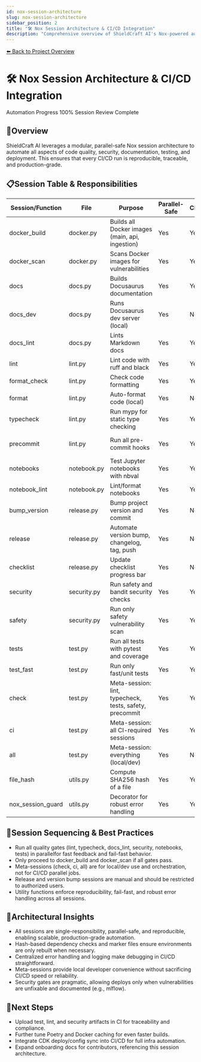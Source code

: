 ```yaml
---
id: nox-session-architecture
slug: nox-session-architecture
sidebar_position: 2
title: "🛠️ Nox Session Architecture & CI/CD Integration"
description: "Comprehensive overview of ShieldCraft AI's Nox-powered automation, session sequencing, and best practices for production-grade MLOps."
---
```


[⬅️ Back to Project Overview](../../README.md)

# 🛠️ Nox Session Architecture & CI/CD Integration

Automation Progress 100% Session Review Complete

## 🔎Overview

ShieldCraft AI leverages a modular, parallel-safe Nox session architecture to automate all aspects of code quality, security, documentation, testing, and deployment. This ensures that every CI/CD run is reproducible, traceable, and production-grade.

## 📋Session Table & Responsibilities

| Session/Function | File | Purpose | Parallel-Safe | CI/CD | Notes |
| --- | --- | --- | --- | --- | --- |
| docker_build | docker.py | Builds all Docker images (main, api, ingestion) | Yes | Yes | Run after all quality gates |
| docker_scan | docker.py | Scans Docker images for vulnerabilities | Yes | Yes | Run after docker_build |
| docs | docs.py | Builds Docusaurus documentation | Yes | Yes | Parallel with other checks |
| docs_dev | docs.py | Runs Docusaurus dev server (local) | Yes | No | Local only |
| docs_lint | docs.py | Lints Markdown docs | Yes | Yes | Quality gate |
| lint | lint.py | Lint code with ruff and black | Yes | Yes | Quality gate |
| format_check | lint.py | Check code formatting | Yes | Yes | Parallel with lint |
| format | lint.py | Auto-format code (local) | Yes | No | Local only |
| typecheck | lint.py | Run mypy for static type checking | Yes | Yes | Quality gate |
| precommit | lint.py | Run all pre-commit hooks | Yes | Yes | Ensures local/CI parity |
| notebooks | notebook.py | Test Jupyter notebooks with nbval | Yes | Yes | Quality gate |
| notebook_lint | notebook.py | Lint/format notebooks | Yes | Yes | Parallel with other gates |
| bump_version | release.py | Bump project version and commit | Yes | No | Manual release only |
| release | release.py | Automate version bump, changelog, tag, push | Yes | No | Manual release only |
| checklist | release.py | Update checklist progress bar | Yes | No | Project management |
| security | security.py | Run safety and bandit security checks | Yes | Yes | Quality gate |
| safety | security.py | Run only safety vulnerability scan | Yes | Yes | Parallel with other gates |
| tests | test.py | Run all tests with pytest and coverage | Yes | Yes | Quality gate |
| test_fast | test.py | Run only fast/unit tests | Yes | Yes | Quick feedback |
| check | test.py | Meta-session: lint, typecheck, tests, safety, precommit | Yes | Yes | Meta-session |
| ci | test.py | Meta-session: all CI-required sessions | Yes | Yes | Meta-session |
| all | test.py | Meta-session: everything (local/dev) | Yes | No | Meta-session |
| file_hash | utils.py | Compute SHA256 hash of a file | Yes | Yes | Dependency change detection |
| nox_session_guard | utils.py | Decorator for robust error handling | Yes | Yes | All sessions |

## 🔄Session Sequencing & Best Practices

* Run all quality gates (lint, typecheck, docs_lint, security, notebooks, tests) in parallelfor fast feedback and fail-fast behavior.
* Only proceed to docker_build and docker_scan if all gates pass.
* Meta-sessions (check, ci, all) are for local/dev use and orchestration, not for CI/CD parallel jobs.
* Release and version bump sessions are manual and should be restricted to authorized users.
* Utility functions enforce reproducibility, fail-fast, and robust error handling across all sessions.

## 🧠Architectural Insights

* All sessions are single-responsibility, parallel-safe, and reproducible, enabling scalable, production-grade automation.
* Hash-based dependency checks and marker files ensure environments are only rebuilt when necessary.
* Centralized error handling and logging make debugging in CI/CD straightforward.
* Meta-sessions provide local developer convenience without sacrificing CI/CD speed or reliability.
* Security gates are pragmatic, allowing deploys only when vulnerabilities are unfixable and documented (e.g., mlflow).

## 🚀Next Steps

* Upload test, lint, and security artifacts in CI for traceability and compliance.
* Further tune Poetry and Docker caching for even faster builds.
* Integrate CDK deploy/config sync into CI/CD for full infra automation.
* Expand onboarding docs for contributors, referencing this session architecture.

<!-- Unhandled tags: li, strong -->

